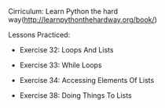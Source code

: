 Cirriculum: Learn Python the hard way(http://learnpythonthehardway.org/book/)


Lessons Practiced:

* Exercise 32: Loops And Lists

* Exercise 33: While Loops

* Exercise 34: Accessing Elements Of Lists

* Exercise 38: Doing Things To Lists
